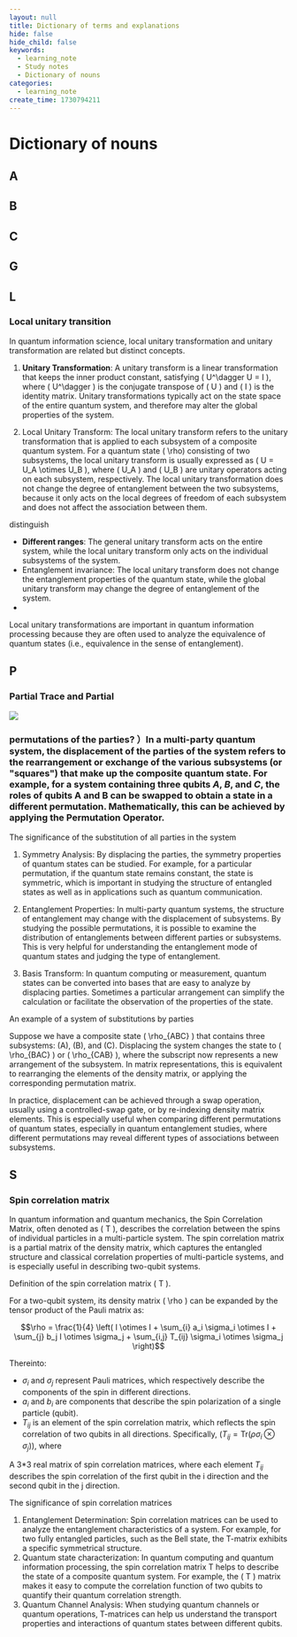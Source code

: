 ```yaml
---
layout: null
title: Dictionary of terms and explanations
hide: false
hide_child: false
keywords:
  - learning_note
  - Study notes
  - Dictionary of nouns
categories:
  - learning_note
create_time: 1730794211
---
```


# Dictionary of nouns

## A

## B

## C

## G

## L

### Local unitary transition

In quantum information science, local unitary transformation and unitary transformation are related but distinct concepts.

1. **Unitary Transformation**: A unitary transform is a linear transformation that keeps the inner product constant, satisfying \( U^\dagger U = I \), where \( U^\dagger \) is the conjugate transpose of \( U \) and \( I \) is the identity matrix. Unitary transformations typically act on the state space of the entire quantum system, and therefore may alter the global properties of the system.

1. Local Unitary Transform: The local unitary transform refers to the unitary transformation that is applied to each subsystem of a composite quantum system. For a quantum state \( \rho) consisting of two subsystems, the local unitary transform is usually expressed as \( U = U_A \otimes U_B \), where \( U_A \) and \( U_B \) are unitary operators acting on each subsystem, respectively. The local unitary transformation does not change the degree of entanglement between the two subsystems, because it only acts on the local degrees of freedom of each subsystem and does not affect the association between them.

distinguish

- **Different ranges**: The general unitary transform acts on the entire system, while the local unitary transform only acts on the individual subsystems of the system.
- Entanglement invariance: The local unitary transform does not change the entanglement properties of the quantum state, while the global unitary transform may change the degree of entanglement of the system.
- 
Local unitary transformations are important in quantum information processing because they are often used to analyze the equivalence of quantum states (i.e., equivalence in the sense of entanglement).

## P

### Partial Trace and Partial

<img src="/assets/ZTvnbDrT4oUiivxtsKucL55mnwc.png" src-width="1280" class="markdown-img m-auto" src-height="1250" align="center"/>

### permutations of the parties? ）In a multi-party quantum system, the displacement of the parties of the system refers to the rearrangement or exchange of the various subsystems (or "squares") that make up the composite quantum state. For example, for a system containing three qubits $A$, $B$, and $C$, the roles of qubits A and B can be swapped to obtain a state in a different permutation. Mathematically, this can be achieved by applying the Permutation Operator.

The significance of the substitution of all parties in the system

1. Symmetry Analysis: By displacing the parties, the symmetry properties of quantum states can be studied. For example, for a particular permutation, if the quantum state remains constant, the state is symmetric, which is important in studying the structure of entangled states as well as in applications such as quantum communication.

1. Entanglement Properties: In multi-party quantum systems, the structure of entanglement may change with the displacement of subsystems. By studying the possible permutations, it is possible to examine the distribution of entanglements between different parties or subsystems. This is very helpful for understanding the entanglement mode of quantum states and judging the type of entanglement.

1. Basis Transform: In quantum computing or measurement, quantum states can be converted into bases that are easy to analyze by displacing parties. Sometimes a particular arrangement can simplify the calculation or facilitate the observation of the properties of the state.

An example of a system of substitutions by parties

Suppose we have a composite state \( \rho_{ABC} \) that contains three subsystems: \(A\), \(B\), and \(C\). Displacing the system changes the state to \( \rho_{BAC} \) or \( \rho_{CAB} \), where the subscript now represents a new arrangement of the subsystem. In matrix representations, this is equivalent to rearranging the elements of the density matrix, or applying the corresponding permutation matrix.

In practice, displacement can be achieved through a swap operation, usually using a controlled-swap gate, or by re-indexing density matrix elements. This is especially useful when comparing different permutations of quantum states, especially in quantum entanglement studies, where different permutations may reveal different types of associations between subsystems.

## S

### Spin correlation matrix

In quantum information and quantum mechanics, the Spin Correlation Matrix, often denoted as \( T \), describes the correlation between the spins of individual particles in a multi-particle system. The spin correlation matrix is a partial matrix of the density matrix, which captures the entangled structure and classical correlation properties of multi-particle systems, and is especially useful in describing two-qubit systems.

Definition of the spin correlation matrix \( T \).

For a two-qubit system, its density matrix \( \rho \) can be expanded by the tensor product of the Pauli matrix as:

$$\rho = \frac{1}{4} \left( I \otimes I + \sum_{i} a_i \sigma_i \otimes I + \sum_{j} b_j I \otimes \sigma_j + \sum_{i,j} T_{ij} \sigma_i \otimes \sigma_j \right)$$

Thereinto:

- $\sigma_i$ and $\sigma_j$ represent Pauli matrices, which respectively describe the components of the spin in different directions.
- $a_i$ and $b_i$ are components that describe the spin polarization of a single particle (qubit).
- $T_{ij}$ is an element of the spin correlation matrix, which reflects the spin correlation of two qubits in all directions. Specifically, $( T_{ij} = \text{Tr}(\rho\sigma_i \otimes \sigma_j) )$, where 

A 3*3 real matrix of spin correlation matrices, where each element $T_{ij}$ describes the spin correlation of the first qubit in the i direction and the second qubit in the j direction.

The significance of spin correlation matrices

1. Entanglement Determination: Spin correlation matrices can be used to analyze the entanglement characteristics of a system. For example, for two fully entangled particles, such as the Bell state, the T-matrix exhibits a specific symmetrical structure.
2. Quantum state characterization: In quantum computing and quantum information processing, the spin correlation matrix T helps to describe the state of a composite quantum system. For example, the \( T \) matrix makes it easy to compute the correlation function of two qubits to quantify their quantum correlation strength.
3. Quantum Channel Analysis: When studying quantum channels or quantum operations, T-matrices can help us understand the transport properties and interactions of quantum states between different qubits.